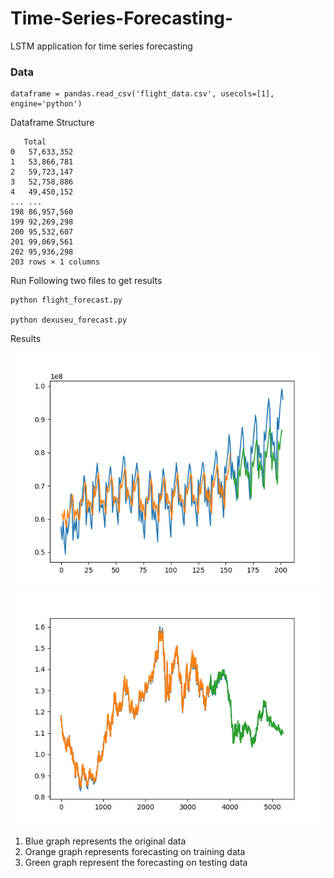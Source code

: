 # Time-Series-Forecasting-
LSTM application for time series forecasting

### Data

```
dataframe = pandas.read_csv('flight_data.csv', usecols=[1], engine='python')
```
Dataframe Structure

```
   Total
0	57,633,352
1	53,866,781
2	59,723,147
3	52,758,886
4	49,450,152
...	...
198	86,957,560
199	92,269,298
200	95,532,607
201	99,069,561
202	95,936,298
203 rows × 1 columns
```

Run Following two files to get results

```
python flight_forecast.py

python dexuseu_forecast.py
```

Results

![flight result](flight.png)
![Dexuseu results](dexuseu.png)

1. Blue graph represents the original data
2. Orange graph represents forecasting on training data
3. Green graph represent the forecasting on testing data

